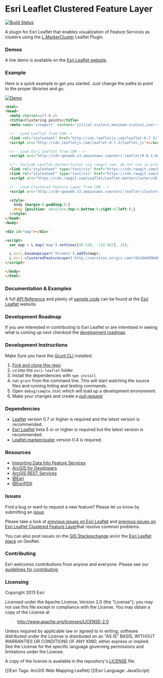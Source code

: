 # Esri Leaflet Clustered Feature Layer

[![Build Status](https://travis-ci.org/Esri/esri-leaflet-clustered-feature-layer.svg)](https://travis-ci.org/Esri/esri-leaflet-clustered-feature-layer)

A plugin for Esri Leaflet that enables visualization of Feature Services as clusters using the [L.MarkerCluster](https://github.com/Leaflet/Leaflet.markercluster) Leaflet Plugin.

### Demos
A live demo is available on the [Esri Leaflet website](http://esri.github.io/esri-leaflet/examples/custering-feature-layers.html).

### Example
Here is a quick example to get you started. Just change the paths to point to the proper libraries and go.

<a href="http://esri.github.io/esri-leaflet/examples/custering-feature-layers.html">
  <img src="https://github.com/Esri/esri-leaflet-clustered-feature-layer/raw/master/esri-leaflet-clustered-feature-layer.jpg" alt="Demo">
</a>

```html
<html>
<head>
  <meta charset=utf-8 />
  <title>Clustering points</title>
  <meta name='viewport' content='initial-scale=1,maximum-scale=1,user-scalable=no' />

  <!-- Load Leaflet from CDN-->
  <link rel="stylesheet" href="http://cdn.leafletjs.com/leaflet-0.7.3/leaflet.css" />
  <script src="http://cdn.leafletjs.com/leaflet-0.7.3/leaflet.js"></script>

  <!-- Load Esri Leaflet from CDN -->
  <script src="http://cdn-geoweb.s3.amazonaws.com/esri-leaflet/0.0.1-beta.6/esri-leaflet.js"></script>

  <!-- Include Leaflet.markercluster via rawgit.com, do not use in production -->
  <link rel="stylesheet" type="text/css" href="https://cdn.rawgit.com/Leaflet/Leaflet.markercluster/v0.4.0/dist/MarkerCluster.Default.css">
  <link rel="stylesheet" type="text/css" href="https://cdn.rawgit.com/Leaflet/Leaflet.markercluster/v0.4.0/dist/MarkerCluster.css">
  <script src="https://cdn.rawgit.com/Leaflet/Leaflet.markercluster/v0.4.0/dist/leaflet.markercluster.js"></script>

  <!-- Load Clustered Feature Layer from CDN -->
  <script src="http://cdn-geoweb.s3.amazonaws.com/esri-leaflet-clustered-feature-layer/0.0.1-beta.2/esri-leaflet-clustered-feature-layer.js"></script>

  <style>
    body {margin:0;padding:0;}
    #map {position: absolute;top:0;bottom:0;right:0;left:0;}
  </style>
</head>
<body>

<div id="map"></div>

<script>
  var map = L.map('map').setView([45.526, -122.667], 15);

  L.esri.basemapLayer('Streets').addTo(map);
  L.esri.clusteredFeatureLayer('http://services.arcgis.com/rOo16HdIMeOBI4Mb/arcgis/rest/services/Trimet_Transit_Stops/FeatureServer/0').addTo(map);
</script>

</body>
</html>
```

### Documentation & Examples

A full [API Reference](http://esri.github.io/esri-leaflet/api-reference/) and plenty of [sample code](http://esri.github.io/esri-leaflet/examples/) can be found at the [Esri Leaflet](http://esri.github.io/esri-leaflet/) website.

### Development Roadmap

If you are interested in contributing to Esri Leaflet or are interetsed in seeing what is coming up next checkout the [development roadmap](https://github.com/Esri/esri-leaflet/wiki/Roadmap).

### Development Instructions

Make Sure you have the [Grunt CLI](http://gruntjs.com/getting-started) installed.

1. [Fork and clone this repo](https://help.github.com/articles/fork-a-repo)
2. `cd` into the `esri-leaflet` folder
3. Install the dependencies with `npm install`
4. run `grunt` from the command line. This will start watching the source files and running linting and testing commands.
5. Open `debug/sample.html` which will load up a development environment.
6. Make your changes and create a [pull request](https://help.github.com/articles/creating-a-pull-request)

### Dependencies

* [Leaflet](http://leaflet.com) version 0.7 or higher is required and the latest version is recommended.
* [Esri Leaflet](http://esri.github.io/esri-leaflet/) beta 5 or or higher is required but the latest version is recommended.
* [Leaflet.markercluster](https://github.com/Leaflet/Leaflet.markercluster) version 0.4 is required.

### Resources

* [Importing Data Into Feature Services](https://developers.arcgis.com/tools/csv-to-feature-service/)
* [ArcGIS for Developers](http://developers.arcgis.com)
* [ArcGIS REST Services](http://resources.arcgis.com/en/help/arcgis-rest-api/)
* [@Esri](http://twitter.com/esri)
* [@EsriPDX](http://twitter.com/esripdx)

### Issues

Find a bug or want to request a new feature?  Please let us know by submitting an [issue](https://github.com/Esri/esri-leaflet-clustered-feature-layer/issues).

Please take a look at [previous issues on Esri Leaflet](https://github.com/Esri/esri-leaflet/issues?labels=FAQ&milestone=&page=1&state=closed) and [previous issues on Esri Leaflet Clustered Feature Layer](https://github.com/Esri/esri-leaflet-clustered-feature-layer/issues?labels=FAQ&milestone=&page=1&state=closed)that resolve common problems.

You can also post issues on the [GIS Stackexchange](http://gis.stackexchange.com/questions/ask?tags=esri-leaflet,leaflet) an/or the [Esri Leaflet place](https://geonet.esri.com/discussion/create.jspa?sr=pmenu&containerID=1841&containerType=700&tags=esri-leaflet,leaflet) on GeoNet.

### Contributing

Esri welcomes contributions from anyone and everyone. Please see our [guidelines for contributing](https://github.com/Esri/esri-leaflet-clustered-feature-layer/blob/master/CONTRIBUTING.md).

### Licensing
Copyright 2013 Esri

Licensed under the Apache License, Version 2.0 (the "License");
you may not use this file except in compliance with the License.
You may obtain a copy of the License at

> http://www.apache.org/licenses/LICENSE-2.0

Unless required by applicable law or agreed to in writing, software
distributed under the License is distributed on an "AS IS" BASIS,
WITHOUT WARRANTIES OR CONDITIONS OF ANY KIND, either express or implied.
See the License for the specific language governing permissions and
limitations under the License.

A copy of the license is available in the repository's [LICENSE](./LICENSE) file.

[](Esri Tags: ArcGIS Web Mapping Leaflet)
[](Esri Language: JavaScript)
